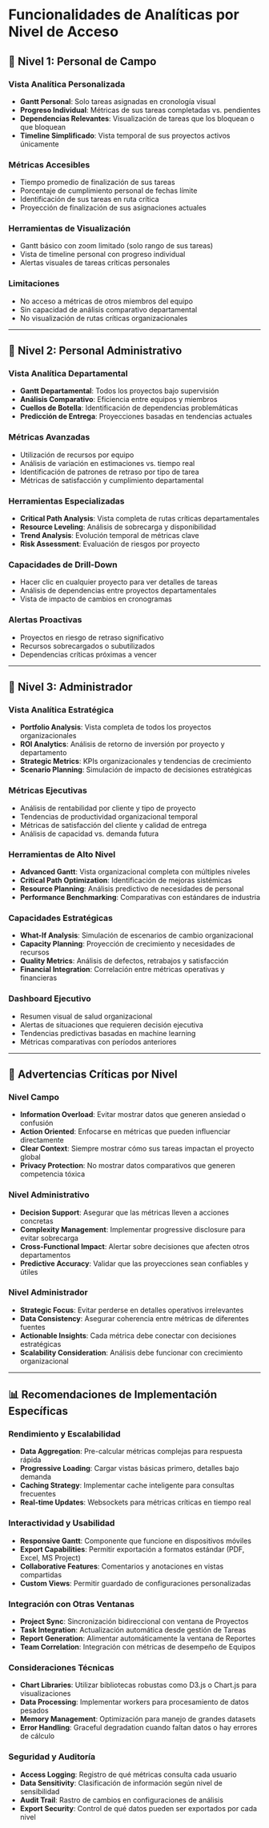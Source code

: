 # Funcionalidades de Analíticas por Nivel de Acceso

## 🔧 **Nivel 1: Personal de Campo**

### **Vista Analítica Personalizada**
- **Gantt Personal**: Solo tareas asignadas en cronología visual
- **Progreso Individual**: Métricas de sus tareas completadas vs. pendientes
- **Dependencias Relevantes**: Visualización de tareas que los bloquean o que bloquean
- **Timeline Simplificado**: Vista temporal de sus proyectos activos únicamente

### **Métricas Accesibles**
- Tiempo promedio de finalización de sus tareas
- Porcentaje de cumplimiento personal de fechas límite
- Identificación de sus tareas en ruta crítica
- Proyección de finalización de sus asignaciones actuales

### **Herramientas de Visualización**
- Gantt básico con zoom limitado (solo rango de sus tareas)
- Vista de timeline personal con progreso individual
- Alertas visuales de tareas críticas personales

### **Limitaciones**
- No acceso a métricas de otros miembros del equipo
- Sin capacidad de análisis comparativo departamental
- No visualización de rutas críticas organizacionales

---

## 👔 **Nivel 2: Personal Administrativo**

### **Vista Analítica Departamental**
- **Gantt Departamental**: Todos los proyectos bajo supervisión
- **Análisis Comparativo**: Eficiencia entre equipos y miembros
- **Cuellos de Botella**: Identificación de dependencias problemáticas
- **Predicción de Entrega**: Proyecciones basadas en tendencias actuales

### **Métricas Avanzadas**
- Utilización de recursos por equipo
- Análisis de variación en estimaciones vs. tiempo real
- Identificación de patrones de retraso por tipo de tarea
- Métricas de satisfacción y cumplimiento departamental

### **Herramientas Especializadas**
- **Critical Path Analysis**: Vista completa de rutas críticas departamentales
- **Resource Leveling**: Análisis de sobrecarga y disponibilidad
- **Trend Analysis**: Evolución temporal de métricas clave
- **Risk Assessment**: Evaluación de riesgos por proyecto

### **Capacidades de Drill-Down**
- Hacer clic en cualquier proyecto para ver detalles de tareas
- Análisis de dependencias entre proyectos departamentales
- Vista de impacto de cambios en cronogramas

### **Alertas Proactivas**
- Proyectos en riesgo de retraso significativo
- Recursos sobrecargados o subutilizados
- Dependencias críticas próximas a vencer

---

## 🎯 **Nivel 3: Administrador**

### **Vista Analítica Estratégica**
- **Portfolio Analysis**: Vista completa de todos los proyectos organizacionales
- **ROI Analytics**: Análisis de retorno de inversión por proyecto y departamento
- **Strategic Metrics**: KPIs organizacionales y tendencias de crecimiento
- **Scenario Planning**: Simulación de impacto de decisiones estratégicas

### **Métricas Ejecutivas**
- Análisis de rentabilidad por cliente y tipo de proyecto
- Tendencias de productividad organizacional temporal
- Métricas de satisfacción del cliente y calidad de entrega
- Análisis de capacidad vs. demanda futura

### **Herramientas de Alto Nivel**
- **Advanced Gantt**: Vista organizacional completa con múltiples niveles
- **Critical Path Optimization**: Identificación de mejoras sistémicas
- **Resource Planning**: Análisis predictivo de necesidades de personal
- **Performance Benchmarking**: Comparativas con estándares de industria

### **Capacidades Estratégicas**
- **What-If Analysis**: Simulación de escenarios de cambio organizacional
- **Capacity Planning**: Proyección de crecimiento y necesidades de recursos
- **Quality Metrics**: Análisis de defectos, retrabajos y satisfacción
- **Financial Integration**: Correlación entre métricas operativas y financieras

### **Dashboard Ejecutivo**
- Resumen visual de salud organizacional
- Alertas de situaciones que requieren decisión ejecutiva
- Tendencias predictivas basadas en machine learning
- Métricas comparativas con períodos anteriores

---

## 🚨 **Advertencias Críticas por Nivel**

### **Nivel Campo**
- **Information Overload**: Evitar mostrar datos que generen ansiedad o confusión
- **Action Oriented**: Enfocarse en métricas que pueden influenciar directamente
- **Clear Context**: Siempre mostrar cómo sus tareas impactan el proyecto global
- **Privacy Protection**: No mostrar datos comparativos que generen competencia tóxica

### **Nivel Administrativo**
- **Decision Support**: Asegurar que las métricas lleven a acciones concretas
- **Complexity Management**: Implementar progressive disclosure para evitar sobrecarga
- **Cross-Functional Impact**: Alertar sobre decisiones que afecten otros departamentos
- **Predictive Accuracy**: Validar que las proyecciones sean confiables y útiles

### **Nivel Administrador**
- **Strategic Focus**: Evitar perderse en detalles operativos irrelevantes
- **Data Consistency**: Asegurar coherencia entre métricas de diferentes fuentes
- **Actionable Insights**: Cada métrica debe conectar con decisiones estratégicas
- **Scalability Consideration**: Análisis debe funcionar con crecimiento organizacional

---

## 📊 **Recomendaciones de Implementación Específicas**

### **Rendimiento y Escalabilidad**
- **Data Aggregation**: Pre-calcular métricas complejas para respuesta rápida
- **Progressive Loading**: Cargar vistas básicas primero, detalles bajo demanda
- **Caching Strategy**: Implementar cache inteligente para consultas frecuentes
- **Real-time Updates**: Websockets para métricas críticas en tiempo real

### **Interactividad y Usabilidad**
- **Responsive Gantt**: Componente que funcione en dispositivos móviles
- **Export Capabilities**: Permitir exportación a formatos estándar (PDF, Excel, MS Project)
- **Collaborative Features**: Comentarios y anotaciones en vistas compartidas
- **Custom Views**: Permitir guardado de configuraciones personalizadas

### **Integración con Otras Ventanas**
- **Project Sync**: Sincronización bidireccional con ventana de Proyectos
- **Task Integration**: Actualización automática desde gestión de Tareas
- **Report Generation**: Alimentar automáticamente la ventana de Reportes
- **Team Correlation**: Integración con métricas de desempeño de Equipos

### **Consideraciones Técnicas**
- **Chart Libraries**: Utilizar bibliotecas robustas como D3.js o Chart.js para visualizaciones
- **Data Processing**: Implementar workers para procesamiento de datos pesados
- **Memory Management**: Optimización para manejo de grandes datasets
- **Error Handling**: Graceful degradation cuando faltan datos o hay errores de cálculo

### **Seguridad y Auditoría**
- **Access Logging**: Registro de qué métricas consulta cada usuario
- **Data Sensitivity**: Clasificación de información según nivel de sensibilidad
- **Audit Trail**: Rastro de cambios en configuraciones de análisis
- **Export Security**: Control de qué datos pueden ser exportados por cada nivel